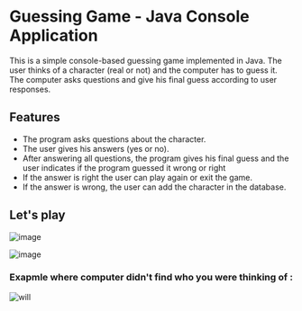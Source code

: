 # Guessing Game - Java Console Application

This is a simple console-based guessing game implemented in Java. 
The user thinks of a character (real or not) and the computer has to guess it. The computer asks questions and give his final guess according to user responses. 

## Features
- The program asks questions about the character.
- The user gives his answers (yes or no).
- After answering all questions, the program gives his final guess and the user indicates if the program guessed it wrong or right
- If the answer is right the user can play again or exit the game.
- If the answer is wrong, the user can add the character in the database.

## Let's play

![image](https://github.com/user-attachments/assets/3c45866c-9dd1-4226-ab9a-5ad595b55123)

![image](https://github.com/user-attachments/assets/30128f73-aaf2-4dee-a59e-5671885dbb57)

### Exapmle where computer didn't find who you were thinking of :


![will](https://github.com/user-attachments/assets/11ce6bbe-45f2-4b69-949c-68429ebc65d9)

